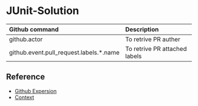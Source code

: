 # JUnit-Solution

| Github command | Description | 
| :--- | :--- |
| github.actor | To retrive PR auther |
| github.event.pull_request.labels.*.name | To retrive PR attached labels |

## Reference
 - [Github Expersion](https://docs.github.com/en/actions/learn-github-actions/expressions)
 - [Context](https://docs.github.com/en/actions/learn-github-actions/contexts#github-context)
